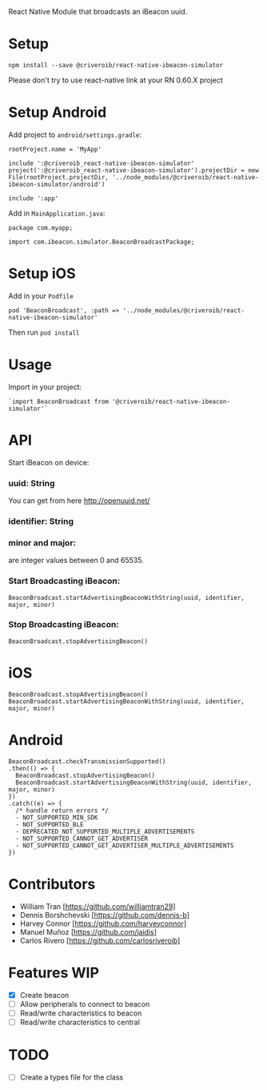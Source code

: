 React Native Module that broadcasts an iBeacon uuid.

# Setup

```
npm install --save @criveroib/react-native-ibeacon-simulator
```

Please don't try to use react-native link at your RN 0.60.X project

# Setup Android

Add project to `android/settings.gradle`:

```
rootProject.name = 'MyApp'

include ':@criveroib_react-native-ibeacon-simulator'
project(':@criveroib_react-native-ibeacon-simulator').projectDir = new File(rootProject.projectDir, '../node_modules/@criveroib/react-native-ibeacon-simulator/android')

include ':app'
```

Add in `MainApplication.java`:

```
package com.myapp;

import com.ibeacon.simulator.BeaconBroadcastPackage;
```

# Setup iOS

Add in your `Podfile`

```
pod 'BeaconBroadcast', :path => '../node_modules/@criveroib/react-native-ibeacon-simulator'
```

Then run `pod install`

# Usage

Import in your project:

```
`import BeaconBroadcast from '@criveroib/react-native-ibeacon-simulator'`
```

# API

Start iBeacon on device:

### uuid: String

You can get from here http://openuuid.net/

### identifier: String

### minor and major:

are integer values between 0 and 65535.

### Start Broadcasting iBeacon:

`BeaconBroadcast.startAdvertisingBeaconWithString(uuid, identifier, major, minor)`

### Stop Broadcasting iBeacon:

`BeaconBroadcast.stopAdvertisingBeacon()`

# iOS

```
BeaconBroadcast.stopAdvertisingBeacon()
BeaconBroadcast.startAdvertisingBeaconWithString(uuid, identifier, major, minor)
```

# Android

```
BeaconBroadcast.checkTransmissionSupported()
.then(() => {
  BeaconBroadcast.stopAdvertisingBeacon()
  BeaconBroadcast.startAdvertisingBeaconWithString(uuid, identifier, major, minor)
})
.catch((e) => {
  /* handle return errors */
  - NOT_SUPPORTED_MIN_SDK
  - NOT_SUPPORTED_BLE
  - DEPRECATED_NOT_SUPPORTED_MULTIPLE_ADVERTISEMENTS
  - NOT_SUPPORTED_CANNOT_GET_ADVERTISER
  - NOT_SUPPORTED_CANNOT_GET_ADVERTISER_MULTIPLE_ADVERTISEMENTS
})
```

# Contributors

- William Tran [https://github.com/williamtran29]
- Dennis Borshchevski [https://github.com/dennis-b]
- Harvey Connor [https://github.com/harveyconnor]
- Manuel Muñoz [https://github.com/jaidis]
- Carlos Rivero [https://github.com/carlosriveroib]

# Features WIP

- [x] Create beacon
- [ ] Allow peripherals to connect to beacon
- [ ] Read/write characteristics to beacon
- [ ] Read/write characteristics to central

# TODO

- [ ] Create a types file for the class
